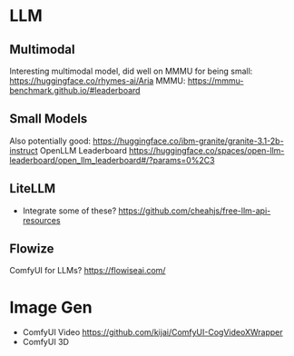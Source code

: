 # LLM

## Multimodal
Interesting multimodal model, did well on MMMU for being small: https://huggingface.co/rhymes-ai/Aria
MMMU: https://mmmu-benchmark.github.io/#leaderboard

## Small Models
Also potentially good: https://huggingface.co/ibm-granite/granite-3.1-2b-instruct
OpenLLM Leaderboard 
https://huggingface.co/spaces/open-llm-leaderboard/open_llm_leaderboard#/?params=0%2C3

## LiteLLM

* Integrate some of these? https://github.com/cheahjs/free-llm-api-resources

## Flowize

ComfyUI for LLMs? https://flowiseai.com/

# Image Gen
* ComfyUI Video
https://github.com/kijai/ComfyUI-CogVideoXWrapper
* ComfyUI 3D


